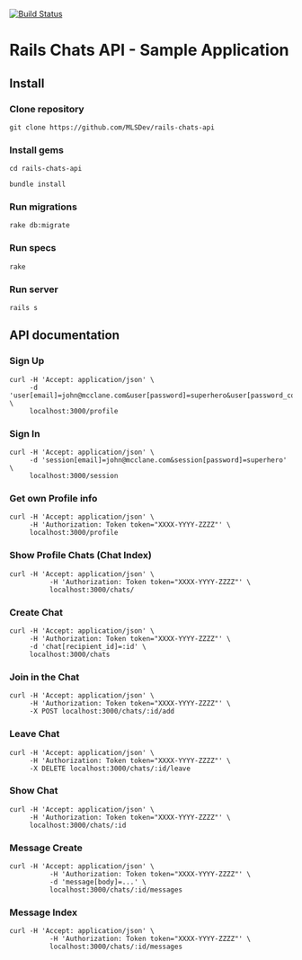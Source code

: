 [![Build Status](https://travis-ci.org/MLSDev/rails-chats-api.svg?branch=master)](https://travis-ci.org/MLSDev/rails-chats-api)

# Rails Chats API - Sample Application

## Install

### Clone repository
```
git clone https://github.com/MLSDev/rails-chats-api
```

### Install gems
```
cd rails-chats-api
```

```
bundle install
```

### Run migrations
```
rake db:migrate
```

### Run specs
```
rake
```

### Run server
```
rails s
```

## API documentation

### Sign Up
```
curl -H 'Accept: application/json' \
     -d 'user[email]=john@mcclane.com&user[password]=superhero&user[password_confirmation]=superhero' \
     localhost:3000/profile
```

### Sign In
```
curl -H 'Accept: application/json' \
     -d 'session[email]=john@mcclane.com&session[password]=superhero' \
     localhost:3000/session
```

### Get own Profile info
```
curl -H 'Accept: application/json' \
     -H 'Authorization: Token token="XXXX-YYYY-ZZZZ"' \
     localhost:3000/profile
```

### Show Profile Chats (Chat Index)
```
curl -H 'Accept: application/json' \
          -H 'Authorization: Token token="XXXX-YYYY-ZZZZ"' \
          localhost:3000/chats/
```

### Create Chat
```
curl -H 'Accept: application/json' \
     -H 'Authorization: Token token="XXXX-YYYY-ZZZZ"' \
     -d 'chat[recipient_id]=:id' \
     localhost:3000/chats
```

### Join in the Chat
```
curl -H 'Accept: application/json' \
     -H 'Authorization: Token token="XXXX-YYYY-ZZZZ"' \
     -X POST localhost:3000/chats/:id/add
```

### Leave Chat
```
curl -H 'Accept: application/json' \
     -H 'Authorization: Token token="XXXX-YYYY-ZZZZ"' \
     -X DELETE localhost:3000/chats/:id/leave
```

### Show Chat
```
curl -H 'Accept: application/json' \
     -H 'Authorization: Token token="XXXX-YYYY-ZZZZ"' \
     localhost:3000/chats/:id
```

### Message Create
```
curl -H 'Accept: application/json' \
          -H 'Authorization: Token token="XXXX-YYYY-ZZZZ"' \
          -d 'message[body]=...' \
          localhost:3000/chats/:id/messages
```

### Message Index
```
curl -H 'Accept: application/json' \
          -H 'Authorization: Token token="XXXX-YYYY-ZZZZ"' \
          localhost:3000/chats/:id/messages
```